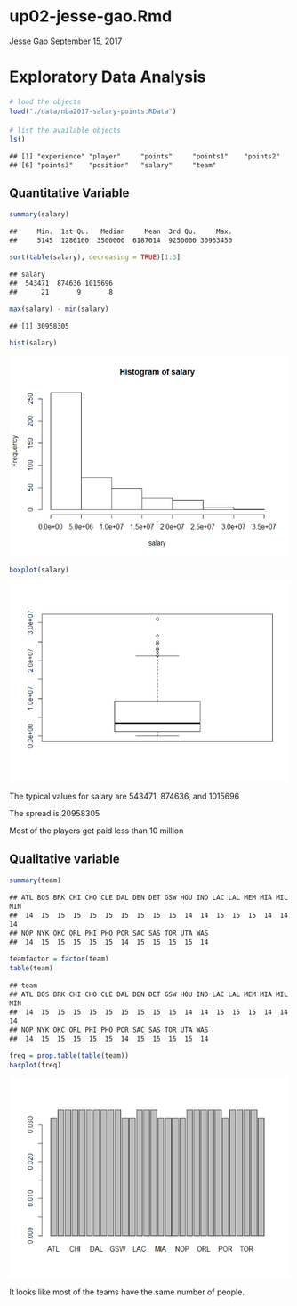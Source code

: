 up02-jesse-gao.Rmd
================
Jesse Gao
September 15, 2017

Exploratory Data Analysis
=========================

``` r
# load the objects
load("./data/nba2017-salary-points.RData")

# list the available objects
ls()
```

    ## [1] "experience" "player"     "points"     "points1"    "points2"   
    ## [6] "points3"    "position"   "salary"     "team"

Quantitative Variable
---------------------

``` r
summary(salary)
```

    ##     Min.  1st Qu.   Median     Mean  3rd Qu.     Max. 
    ##     5145  1286160  3500000  6187014  9250000 30963450

``` r
sort(table(salary), decreasing = TRUE)[1:3]
```

    ## salary
    ##  543471  874636 1015696 
    ##      21       9       8

``` r
max(salary) - min(salary)
```

    ## [1] 30958305

``` r
hist(salary)
```

![](up02-jesse-gao_files/figure-markdown_github-ascii_identifiers/unnamed-chunk-2-1.png)

``` r
boxplot(salary)
```

![](up02-jesse-gao_files/figure-markdown_github-ascii_identifiers/unnamed-chunk-2-2.png)

The typical values for salary are 543471, 874636, and 1015696

The spread is 20958305

Most of the players get paid less than 10 million

Qualitative variable
--------------------

``` r
summary(team)
```

    ## ATL BOS BRK CHI CHO CLE DAL DEN DET GSW HOU IND LAC LAL MEM MIA MIL MIN 
    ##  14  15  15  15  15  15  15  15  15  15  14  14  15  15  15  14  14  14 
    ## NOP NYK OKC ORL PHI PHO POR SAC SAS TOR UTA WAS 
    ##  14  15  15  15  15  15  14  15  15  15  15  14

``` r
teamfactor = factor(team)
table(team)
```

    ## team
    ## ATL BOS BRK CHI CHO CLE DAL DEN DET GSW HOU IND LAC LAL MEM MIA MIL MIN 
    ##  14  15  15  15  15  15  15  15  15  15  14  14  15  15  15  14  14  14 
    ## NOP NYK OKC ORL PHI PHO POR SAC SAS TOR UTA WAS 
    ##  14  15  15  15  15  15  14  15  15  15  15  14

``` r
freq = prop.table(table(team))
barplot(freq)
```

![](up02-jesse-gao_files/figure-markdown_github-ascii_identifiers/unnamed-chunk-3-1.png)

It looks like most of the teams have the same number of people.
